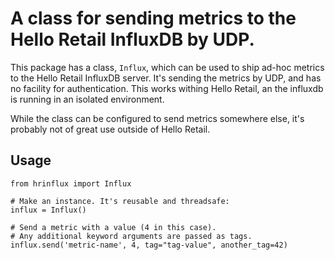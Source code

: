 # A class for sending metrics to the Hello Retail InfluxDB by UDP.

This package has a class, `Influx`, which can be used to ship ad-hoc metrics to
the Hello Retail InfluxDB server. It's sending the metrics by UDP, and has no
facility for authentication. This works withing Hello Retail, an the influxdb
is running in an isolated environment.

While the class can be configured to send metrics somewhere else, it's probably
not of great use outside of Hello Retail.

## Usage

```
from hrinflux import Influx

# Make an instance. It's reusable and threadsafe:
influx = Influx()

# Send a metric with a value (4 in this case).
# Any additional keyword arguments are passed as tags.
influx.send('metric-name', 4, tag="tag-value", another_tag=42)
```
